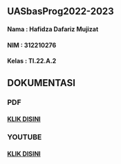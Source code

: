 ## UASbasProg2022-2023
#### Nama : Hafidza Dafariz Mujizat
#### NIM : 312210276
#### Kelas : TI.22.A.2
## DOKUMENTASI
### PDF
#### [KLIK DISINI](https://drive.google.com/open?id=1LyugPrgvhoW95-2T8UoMqsFEbHFwz72o&authuser=0&usp=drive_link)
### YOUTUBE
#### [KLIK DISINI](https://youtu.be/pTdV2U0DUS0)
